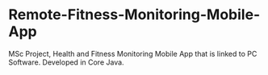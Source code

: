 # Remote-Fitness-Monitoring-Mobile-App
MSc Project, Health and Fitness Monitoring Mobile App that is linked to PC Software. Developed in Core Java.
